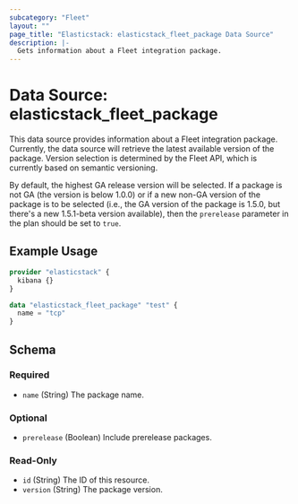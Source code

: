 ```yaml
---
subcategory: "Fleet"
layout: ""
page_title: "Elasticstack: elasticstack_fleet_package Data Source"
description: |-
  Gets information about a Fleet integration package.
---
```


# Data Source: elasticstack_fleet_package

This data source provides information about a Fleet integration package. Currently,
the data source will retrieve the latest available version of the package. Version
selection is determined by the Fleet API, which is currently based on semantic
versioning.

By default, the highest GA release version will be selected. If a
package is not GA (the version is below 1.0.0) or if a new non-GA version of the
package is to be selected (i.e., the GA version of the package is 1.5.0, but there's
a new 1.5.1-beta version available), then the `prerelease` parameter in the plan
should be set to `true`.

## Example Usage

```terraform
provider "elasticstack" {
  kibana {}
}

data "elasticstack_fleet_package" "test" {
  name = "tcp"
}
```

<!-- schema generated by tfplugindocs -->
## Schema

### Required

- `name` (String) The package name.

### Optional

- `prerelease` (Boolean) Include prerelease packages.

### Read-Only

- `id` (String) The ID of this resource.
- `version` (String) The package version.
